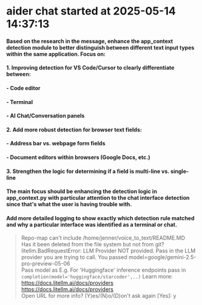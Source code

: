 
# aider chat started at 2025-05-14 14:37:13


#### Based on the research in the message, enhance the app_context detection module to better distinguish between different text input types within the same application. Focus on:  
####   
#### 1. Improving detection for VS Code/Cursor to clearly differentiate between:  
####    - Code editor  
####    - Terminal  
####    - AI Chat/Conversation panels  
####      
#### 2. Add more robust detection for browser text fields:  
####    - Address bar vs. webpage form fields  
####    - Document editors within browsers (Google Docs, etc.)  
####      
#### 3. Strengthen the logic for determining if a field is multi-line vs. single-line  
####   
#### The main focus should be enhancing the detection logic in app_context.py with particular attention to the chat interface detection since that's what the user is having trouble with.  
####   
#### Add more detailed logging to show exactly which detection rule matched and why a particular interface was identified as a terminal or chat.  
> Repo-map can't include /home/jenner/voice_to_text/README.MD  
> Has it been deleted from the file system but not from git?  
> litellm.BadRequestError: LLM Provider NOT provided. Pass in the LLM provider you are trying to call. You passed model=google/gemini-2.5-pro-preview-05-06  
> Pass model as E.g. For 'Huggingface' inference endpoints pass in `completion(model='huggingface/starcoder',..)` Learn more: https://docs.litellm.ai/docs/providers  
> https://docs.litellm.ai/docs/providers  
> Open URL for more info? (Y)es/(N)o/(D)on't ask again [Yes]: y  
